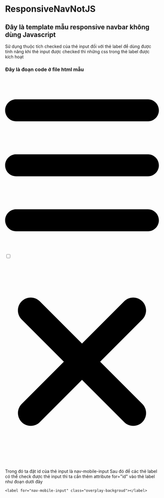 # ResponsiveNavNotJS

## Đây là template mẫu responsive navbar không dùng Javascript

Sử dụng thuộc tích checked của thẻ input đối với thẻ label để dùng được tính năng khi thẻ input được checked thì những css trong thẻ label được kích hoạt

### Đây là đoạn code ở file html mẫu

<label for="nav-mobile-input" class="nav__mobile-icon">
                    <svg class="nav__mobile-icon" xmlns="http://www.w3.org/2000/svg" viewBox="0 0 448 512"><!--! Font Awesome Pro 6.4.2 by @fontawesome - https://fontawesome.com License - https://fontawesome.com/license (Commercial License) Copyright 2023 Fonticons, Inc. --><path d="M0 96C0 78.3 14.3 64 32 64H416c17.7 0 32 14.3 32 32s-14.3 32-32 32H32C14.3 128 0 113.7 0 96zM0 256c0-17.7 14.3-32 32-32H416c17.7 0 32 14.3 32 32s-14.3 32-32 32H32c-17.7 0-32-14.3-32-32zM448 416c0 17.7-14.3 32-32 32H32c-17.7 0-32-14.3-32-32s14.3-32 32-32H416c17.7 0 32 14.3 32 32z"/></svg>
</label>
<input type="checkbox" name="" class="nav__input" id="nav-mobile-input">
<label for="nav-mobile-input" class="overplay-backgroud"></label>
<label class="nav__mobile">
    <label for="nav-mobile-input" class="nav__mobile-close">
                <svg xmlns="http://www.w3.org/2000/svg" viewBox="0 0 384 512"><!--! Font Awesome Pro 6.4.2 by @fontawesome - https://fontawesome.com License - https://fontawesome.com/license (Commercial License) Copyright 2023 Fonticons, Inc. --><path d="M342.6 150.6c12.5-12.5 12.5-32.8 0-45.3s-32.8-12.5-45.3 0L192 210.7 86.6 105.4c-12.5-12.5-32.8-12.5-45.3 0s-12.5 32.8 0 45.3L146.7 256 41.4 361.4c-12.5 12.5-12.5 32.8 0 45.3s32.8 12.5 45.3 0L192 301.3 297.4 406.6c12.5 12.5 32.8 12.5 45.3 0s12.5-32.8 0-45.3L237.3 256 342.6 150.6z"/></svg>
    </label>

Trong đó ta đặt id của thẻ input là nav-mobile-input
Sau đó để các thẻ label có thể check được thẻ input thì ta cần thêm attribute for="id" vào thẻ label như đoạn dưới đây

`<label for="nav-mobile-input" class="overplay-backgroud"></label>`
